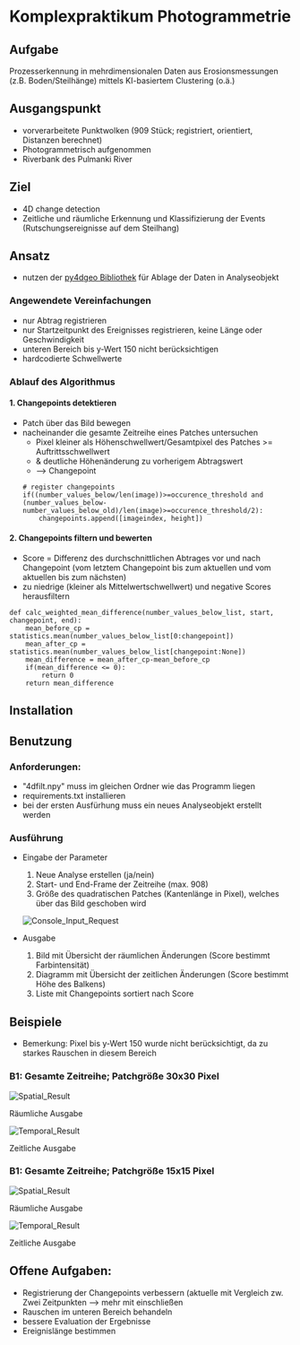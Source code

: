 # Komplexpraktikum Photogrammetrie

## Aufgabe
Prozesserkennung in mehrdimensionalen Daten aus Erosionsmessungen (z.B. Boden/Steilhänge) mittels KI-basiertem Clustering (o.ä.)


## Ausgangspunkt
- vorverarbeitete Punktwolken (909 Stück; registriert, orientiert, Distanzen berechnet)
- Photogrammetrisch aufgenommen
- Riverbank des Pulmanki River

## Ziel 
- 4D change detection
- Zeitliche und räumliche Erkennung und Klassifizierung der Events (Rutschungsereignisse auf dem Steilhang)

## Ansatz
- nutzen der [py4dgeo Bibliothek](https://github.com/3dgeo-heidelberg/py4dgeo/tree/main) für Ablage der Daten in Analyseobjekt

### Angewendete Vereinfachungen
- nur Abtrag registrieren
- nur Startzeitpunkt des Ereignisses registrieren, keine Länge oder Geschwindigkeit
- unteren Bereich bis y-Wert 150 nicht berücksichtigen
- hardcodierte Schwellwerte

### Ablauf des Algorithmus

#### 1. Changepoints detektieren
- Patch über das Bild bewegen
- nacheinander die gesamte Zeitreihe eines Patches untersuchen
    - Pixel kleiner als Höhenschwellwert/Gesamtpixel des Patches >= Auftrittsschwellwert 
    - & deutliche Höhenänderung zu vorherigem Abtragswert
    - --> Changepoint 
    ```
    # register changepoints
    if((number_values_below/len(image))>=occurence_threshold and
    (number_values_below-number_values_below_old)/len(image)>=occurence_threshold/2):
        changepoints.append([imageindex, height])
    ```
#### 2. Changepoints filtern und bewerten
- Score = Differenz des durchschnittlichen Abtrages vor und nach Changepoint (vom letztem Changepoint bis zum aktuellen und vom aktuellen bis zum nächsten)
- zu niedrige (kleiner als Mittelwertschwellwert) und negative Scores herausfiltern
```
def calc_weighted_mean_difference(number_values_below_list, start, changepoint, end):
    mean_before_cp = statistics.mean(number_values_below_list[0:changepoint])
    mean_after_cp = statistics.mean(number_values_below_list[changepoint:None])
    mean_difference = mean_after_cp-mean_before_cp
    if(mean_difference <= 0):
        return 0
    return mean_difference
```

## Installation


## Benutzung

### Anforderungen:
- "4dfilt.npy" muss im gleichen Ordner wie das Programm liegen
- requirements.txt installieren
- bei der ersten Ausfürhung muss ein neues Analyseobjekt erstellt werden 

### Ausführung
- Eingabe der Parameter
    1. Neue Analyse erstellen (ja/nein)
    2. Start- und End-Frame der Zeitreihe (max. 908)
    3. Größe des quadratischen Patches (Kantenlänge in Pixel), welches über das Bild geschoben wird

    ![Console_Input_Request](Images_doku/console_input.jpg)
- Ausgabe
    1. Bild mit Übersicht der räumlichen Änderungen (Score bestimmt Farbintensität)
    2. Diagramm mit Übersicht der zeitlichen Änderungen (Score bestimmt Höhe des Balkens)
    3. Liste mit Changepoints sortiert nach Score

## Beispiele
- Bemerkung: Pixel bis y-Wert 150 wurde nicht berücksichtigt, da zu starkes Rauschen in diesem Bereich

### B1: Gesamte Zeitreihe; Patchgröße 30x30 Pixel
![Spatial_Result](Images_doku/Spatial_Result_30pixel.png)

Räumliche Ausgabe

![Temporal_Result](Images_doku/Temporal_Result_30pixel.png)

Zeitliche Ausgabe

### B1: Gesamte Zeitreihe; Patchgröße 15x15 Pixel
![Spatial_Result](Images_doku/Spatial_Result_15pixel.png)

Räumliche Ausgabe

![Temporal_Result](Images_doku/Temporal_Result_15pixel2.png)

Zeitliche Ausgabe

## Offene Aufgaben:
-	Registrierung der Changepoints verbessern (aktuelle mit Vergleich zw. Zwei Zeitpunkten --> mehr mit einschließen
-	Rauschen im unteren Bereich behandeln
- bessere Evaluation der Ergebnisse
- Ereignislänge bestimmen

